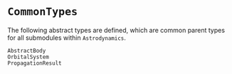# `CommonTypes` 

The following abstract types are defined, which are common parent types for all submodules within `Astrodynamics`.

```@docs
AbstractBody
OrbitalSystem
PropagationResult
```

